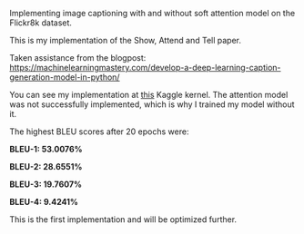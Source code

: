 Implementing image captioning with and without soft attention model on the Flickr8k dataset. 

This is my implementation of the Show, Attend and Tell paper.

Taken assistance from the blogpost: https://machinelearningmastery.com/develop-a-deep-learning-caption-generation-model-in-python/


You can see my implementation at [this](https://www.kaggle.com/blackcanary/image-caption-flicker8k) Kaggle kernel. The attention model was not successfully implemented, which is why I trained my model without it.

The highest BLEU scores after 20 epochs were:

**BLEU-1:   53.0076%**

**BLEU-2:   28.6551%**

**BLEU-3:   19.7607%**

**BLEU-4:    9.4241%**


This is the first implementation and will be optimized further.
